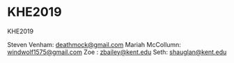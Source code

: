 # KHE2019
KHE2019

Steven Venham: deathmock@gmail.com
Mariah McCollumn: windwolf1575@gmail.com
Zoe : zbailey@kent.edu
Seth: shauglan@kent.edu
